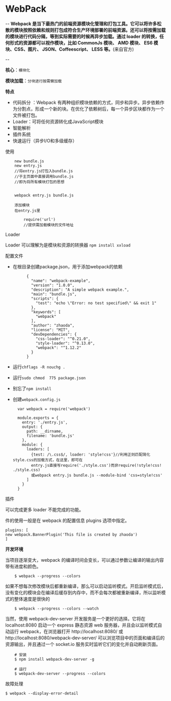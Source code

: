 # WebPack
--
**Webpack 是当下最热门的前端资源模块化管理和打包工具。它可以将许多松散的模块按照依赖和规则打包成符合生产环境部署的前端资源。还可以将按需加载的模块进行代码分隔，等到实际需要的时候再异步加载。通过 loader 的转换，任何形式的资源都可以视作模块，比如 CommonJs 模块、 AMD 模块、 ES6 模块、CSS、图片、 JSON、Coffeescript、 LESS 等。**(来自官方)

--

**核心**：`模块化`

**模块加载**：`分块进行按需懒加载`

**特点**

* 代码拆分 ：Webpack 有两种组织模块依赖的方式，同步和异步。异步依赖作为分割点，形成一个新的块。在优化了依赖树后，每一个异步区块都作为一个文件被打包。
* Loader：可将任何资源转化成JavaScript模块
* 智能解析
* 插件系统
* 快速运行（异步I/O和多级缓存）

		

使用
	
		new bundle.js 
		new entry.js
		//将entry.js打包入bundle.js 
		//于主页面中直接调用bundle.js
		//即为将所有模块打包的思想
		
		
		webpack entry.js bundle.js
		
		添加模块
		在entry.js里
			
			require('url')
			//提供需加载模块的文件地址
			
			
			
Loader

Loader 可以理解为是模块和资源的转换器
`npm install xxload`
			
				
配置文件

* 在根目录创建package.json，用于添加webpack的依赖

			{
			  "name": "webpack-example",
			  "version": "1.0.0",
			  "description": "A simple webpack example.",
			  "main": "bundle.js",
			  "scripts": {
			    "test": "echo \"Error: no test specified\" && exit 1"
			  },
			  "keywords": [
			    "webpack"
			  ],
			  "author": "zhaoda",
			  "license": "MIT",
			  "devDependencies": {
			    "css-loader": "^0.21.0",
			    "style-loader": "^0.13.0",
			    "webpack": "^1.12.2"
			  }
			}

* 运行`chflags -R nouchg .`
* 运行`sudo chmod  775 package.json`
* 别忘了`npm install`
* 创建`webpack.config.js`

		var webpack = require('webpack')
		
		module.exports = {
		  entry: './entry.js',
		  output: {
		    path: __dirname,
		    filename: 'bundle.js'
		  },
		  module: {
		    loaders: [
		      {test: /\.css$/, loader: 'style!css'}//利用正则匹配简化style.css的加载方式，在这里，即可在
		      entry.js直接写require('./style.css')而非require(!style!css! ./style.css)
		      或webpack entry.js bundle.js --module-bind 'css=style!css'
		    ]
		  }
		}
		
		
插件

可以完成更多 loader 不能完成的功能。

件的使用一般是在 webpack 的配置信息 plugins 选项中指定。

	plugins: [
    new webpack.BannerPlugin('This file is created by zhaoda')
  	]
  	
  	
 **开发环境**
 
 当项目逐渐变大，webpack 的编译时间会变长，可以通过参数让编译的输出内容带有进度和颜色。
 
 		$ webpack --progress --colors
 		
如果不想每次修改模块后都重新编译，那么可以启动监听模式。开启监听模式后，没有变化的模块会在编译后缓存到内存中，而不会每次都被重新编译，所以监听模式的整体速度是很快的
 
 		$ webpack --progress --colors --watch
 		
 		
 当然，使用 webpack-dev-server 开发服务是一个更好的选择。它将在 localhost:8080 启动一个 express 静态资源 web 服务器，并且会以监听模式自动运行 webpack，在浏览器打开 http://localhost:8080/ 或 http://localhost:8080/webpack-dev-server/ 可以浏览项目中的页面和编译后的资源输出，并且通过一个 socket.io 服务实时监听它们的变化并自动刷新页面。
 
 
 		# 安装
		$ npm install webpack-dev-server -g
		
		# 运行
		$ webpack-dev-server --progress --colors
  			

故障处理

`$ webpack --display-error-detail`

  			